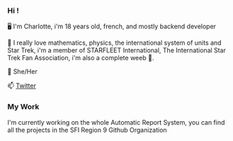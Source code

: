 ### Hi !

🖥️ I'm Charlotte, i'm 18 years old, french, and mostly backend developer

🧮 I really love mathematics, physics, the international system of units and Star Trek, i'm a member of STARFLEET International, The International Star Trek Fan Association, i'm also a complete weeb :shrug:. 

🌈 She/Her

📫 <a href="https://twitter.com/coco33920">Twitter</a> 

### My Work
I'm currently working on the whole Automatic Report System, you can find all the projects in the SFI Region 9 Github Organization 

<!--
**coco33920/coco33920** is a ✨ _special_ ✨ repository because its `README.md` (this file) appears on your GitHub profile.

Here are some ideas to get you started:

- 🔭 I’m currently working on ...
- 🌱 I’m currently learning ...
- 👯 I’m looking to collaborate on ...
- 🤔 I’m looking for help with ...
- 💬 Ask me about ...
- 📫 How to reach me: ...
- 😄 Pronouns: ...
- ⚡ Fun fact: ...
-->
